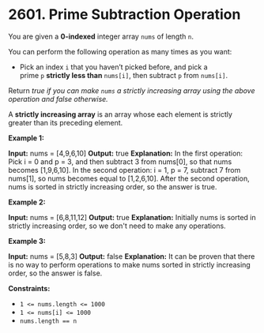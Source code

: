 # 2601. Prime Subtraction Operation 

You are given a **0-indexed** integer array `nums` of length `n`.

You can perform the following operation as many times as you want:

- Pick an index `i` that you haven’t picked before, and pick a prime `p` **strictly less than** `nums[i]`, then subtract `p` from `nums[i]`.

Return _true if you can make `nums` a strictly increasing array using the above operation and false otherwise._

A **strictly increasing array** is an array whose each element is strictly greater than its preceding element.

**Example 1:**

**Input:** nums = [4,9,6,10]
**Output:** true
**Explanation:** In the first operation: Pick i = 0 and p = 3, and then subtract 3 from nums[0], so that nums becomes [1,9,6,10].
In the second operation: i = 1, p = 7, subtract 7 from nums[1], so nums becomes equal to [1,2,6,10].
After the second operation, nums is sorted in strictly increasing order, so the answer is true.

**Example 2:**

**Input:** nums = [6,8,11,12]
**Output:** true
**Explanation:** Initially nums is sorted in strictly increasing order, so we don't need to make any operations.

**Example 3:**

**Input:** nums = [5,8,3]
**Output:** false
**Explanation:** It can be proven that there is no way to perform operations to make nums sorted in strictly increasing order, so the answer is false.

**Constraints:**

- `1 <= nums.length <= 1000`
- `1 <= nums[i] <= 1000`
- `nums.length == n`
